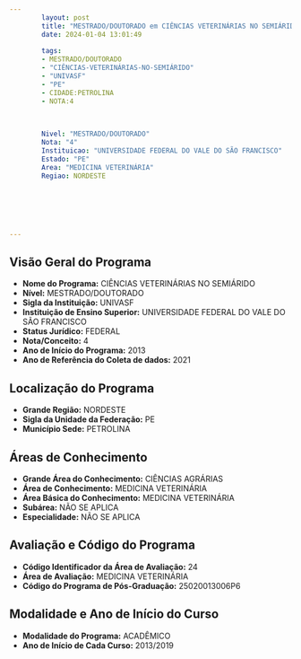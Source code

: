 ```yaml
---
        layout: post
        title: "MESTRADO/DOUTORADO em CIÊNCIAS VETERINÁRIAS NO SEMIÁRIDO na UNIVASF  "
        date: 2024-01-04 13:01:49
     
        tags:
        - MESTRADO/DOUTORADO
        - "CIÊNCIAS-VETERINÁRIAS-NO-SEMIÁRIDO"
        - "UNIVASF"
        - "PE"
        - CIDADE:PETROLINA
        - NOTA:4
        
       

        Nivel: "MESTRADO/DOUTORADO"
        Nota: "4"
        Instituicao: "UNIVERSIDADE FEDERAL DO VALE DO SÃO FRANCISCO"
        Estado: "PE"
        Area: "MEDICINA VETERINÁRIA"
        Regiao: NORDESTE
        
        
        
        
        
        
---
```

## Visão Geral do Programa
- **Nome do Programa:** CIÊNCIAS VETERINÁRIAS NO SEMIÁRIDO
- **Nível:** MESTRADO/DOUTORADO
- **Sigla da Instituição:** UNIVASF
- **Instituição de Ensino Superior:** UNIVERSIDADE FEDERAL DO VALE DO SÃO FRANCISCO
- **Status Jurídico:** FEDERAL
- **Nota/Conceito:** 4
- **Ano de Início do Programa:** 2013
- **Ano de Referência do Coleta de dados:** 2021

## Localização do Programa
- **Grande Região:** NORDESTE
- **Sigla da Unidade da Federação:** PE
- **Município Sede:** PETROLINA

## Áreas de Conhecimento
- **Grande Área do Conhecimento:** CIÊNCIAS AGRÁRIAS
- **Área de Conhecimento:** MEDICINA VETERINÁRIA
- **Área Básica do Conhecimento:** MEDICINA VETERINÁRIA
- **Subárea:** NÃO SE APLICA
- **Especialidade:** NÃO SE APLICA

## Avaliação e Código do Programa
- **Código Identificador da Área de Avaliação:** 24
- **Área de Avaliação:** MEDICINA VETERINÁRIA
- **Código do Programa de Pós-Graduação:** 25020013006P6


## Modalidade e Ano de Início do Curso
- **Modalidade do Programa:** ACADÊMICO
- **Ano de Início de Cada Curso:** 2013/2019
